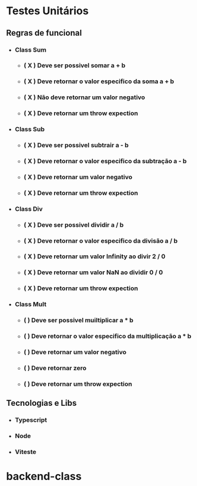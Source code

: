 # Testes Unitários

## Regras de funcional

- ### Class Sum
    - ### ( X ) Deve ser possivel somar  a + b
    - ### ( X ) Deve retornar o valor especifico da soma a + b
    - ### ( X ) Não deve retornar um valor negativo
    - ### ( X ) Deve retornar um throw expection 

- ### Class Sub
    - ### ( X ) Deve ser possivel subtrair  a - b
    - ### ( X ) Deve retornar o valor especifico da subtração a - b
    - ### ( X ) Deve retornar um valor negativo
    - ### ( X ) Deve retornar um throw expection 

- ### Class Div
    - ### ( X ) Deve ser possivel dividir  a / b
    - ### ( X ) Deve retornar o valor especifico da divisão a / b
    - ### ( X ) Deve retornar um valor Infinity ao divir 2 / 0
    - ### ( X ) Deve retornar um valor NaN ao dividir 0 / 0
    - ### ( X ) Deve retornar um throw expection 

- ### Class Mult
    - ### (  ) Deve ser possivel muiltiplicar a * b  
    - ### (  ) Deve retornar o valor especifico da multiplicação a * b
    - ### (  ) Deve retornar um valor negativo
    - ### (  ) Deve retornar zero
    - ### (  ) Deve retornar um throw expection 





## Tecnologias e Libs
- ### Typescript
- ### Node
- ### Viteste

# backend-class
